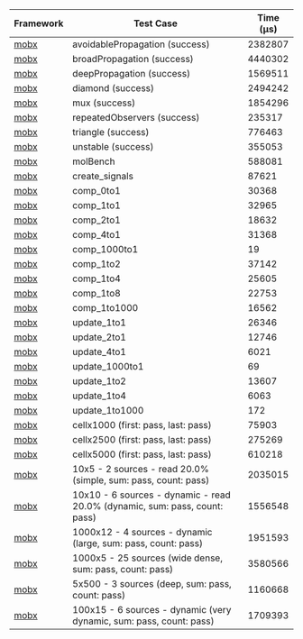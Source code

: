 | Framework | Test Case | Time (μs) |
| --- | --- | --- |
| [mobx](https://github.com/mobxjs/mobx.dart) | avoidablePropagation (success) | 2382807 |
| [mobx](https://github.com/mobxjs/mobx.dart) | broadPropagation (success) | 4440302 |
| [mobx](https://github.com/mobxjs/mobx.dart) | deepPropagation (success) | 1569511 |
| [mobx](https://github.com/mobxjs/mobx.dart) | diamond (success) | 2494242 |
| [mobx](https://github.com/mobxjs/mobx.dart) | mux (success) | 1854296 |
| [mobx](https://github.com/mobxjs/mobx.dart) | repeatedObservers (success) | 235317 |
| [mobx](https://github.com/mobxjs/mobx.dart) | triangle (success) | 776463 |
| [mobx](https://github.com/mobxjs/mobx.dart) | unstable (success) | 355053 |
| [mobx](https://github.com/mobxjs/mobx.dart) | molBench | 588081 |
| [mobx](https://github.com/mobxjs/mobx.dart) | create_signals | 87621 |
| [mobx](https://github.com/mobxjs/mobx.dart) | comp_0to1 | 30368 |
| [mobx](https://github.com/mobxjs/mobx.dart) | comp_1to1 | 32965 |
| [mobx](https://github.com/mobxjs/mobx.dart) | comp_2to1 | 18632 |
| [mobx](https://github.com/mobxjs/mobx.dart) | comp_4to1 | 31368 |
| [mobx](https://github.com/mobxjs/mobx.dart) | comp_1000to1 | 19 |
| [mobx](https://github.com/mobxjs/mobx.dart) | comp_1to2 | 37142 |
| [mobx](https://github.com/mobxjs/mobx.dart) | comp_1to4 | 25605 |
| [mobx](https://github.com/mobxjs/mobx.dart) | comp_1to8 | 22753 |
| [mobx](https://github.com/mobxjs/mobx.dart) | comp_1to1000 | 16562 |
| [mobx](https://github.com/mobxjs/mobx.dart) | update_1to1 | 26346 |
| [mobx](https://github.com/mobxjs/mobx.dart) | update_2to1 | 12746 |
| [mobx](https://github.com/mobxjs/mobx.dart) | update_4to1 | 6021 |
| [mobx](https://github.com/mobxjs/mobx.dart) | update_1000to1 | 69 |
| [mobx](https://github.com/mobxjs/mobx.dart) | update_1to2 | 13607 |
| [mobx](https://github.com/mobxjs/mobx.dart) | update_1to4 | 6063 |
| [mobx](https://github.com/mobxjs/mobx.dart) | update_1to1000 | 172 |
| [mobx](https://github.com/mobxjs/mobx.dart) | cellx1000 (first: pass, last: pass) | 75903 |
| [mobx](https://github.com/mobxjs/mobx.dart) | cellx2500 (first: pass, last: pass) | 275269 |
| [mobx](https://github.com/mobxjs/mobx.dart) | cellx5000 (first: pass, last: pass) | 610218 |
| [mobx](https://github.com/mobxjs/mobx.dart) | 10x5 - 2 sources - read 20.0% (simple, sum: pass, count: pass) | 2035015 |
| [mobx](https://github.com/mobxjs/mobx.dart) | 10x10 - 6 sources - dynamic - read 20.0% (dynamic, sum: pass, count: pass) | 1556548 |
| [mobx](https://github.com/mobxjs/mobx.dart) | 1000x12 - 4 sources - dynamic (large, sum: pass, count: pass) | 1951593 |
| [mobx](https://github.com/mobxjs/mobx.dart) | 1000x5 - 25 sources (wide dense, sum: pass, count: pass) | 3580566 |
| [mobx](https://github.com/mobxjs/mobx.dart) | 5x500 - 3 sources (deep, sum: pass, count: pass) | 1160668 |
| [mobx](https://github.com/mobxjs/mobx.dart) | 100x15 - 6 sources - dynamic (very dynamic, sum: pass, count: pass) | 1709393 |
